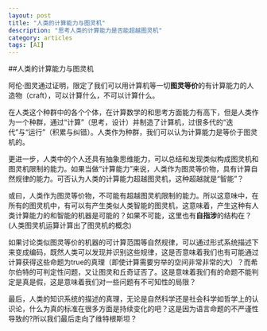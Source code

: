 ```yaml
---
layout: post
title: "人类的计算能力与图灵机"
description: "思考人类的计算能力是否能超越图灵机"
category: articles
tags: [AI]
---
```


##人类的计算能力与图灵机


阿伦·图灵通过证明，限定了我们可以用计算机等一切**图灵等价**的有计算能力的人造物（craft），可以计算什么，不可以计算什么。

在人类这个种群中的各个个体，在计算数学的和思考方面能力有高下，但是人类作为一个种群，通过“计算”（思考，设计）并制造了计算机，过很多代的“迭代”与“运行”（积累与纠错）。人类作为种群，我们可以认为计算能力是等价于图灵机的。

更进一步，人类中的个人还具有抽象思维能力，可以总结和发现类似构成图灵机和图灵机限制的能力。如果当做“计算能力”来说，人类作为图灵等价物，具有计算自然规律的能力。可否认为人类的计算能力超越图灵机，这种超越就是“智能”？

或曰，人类作为图灵等价物，不可能有超越图灵机限制的能力。所以这意味中，在所有的图灵机中，有可以有产生类似人类智能的图灵机，这意味着，产生这种有人类计算能力的和智能的机器是可能的？如果不可能，这里也有**自指涉**的结构在？(人类图灵机运算计算出了图灵机的概念)

如果讨论类似图灵等价的机器的可计算范围等自然规律，可以通过形式系统描述下来变成编码，既然人类可以发现并识别这些规律，这是否意味着我们也有可能通过计算获得这些命题为true的真理（即使计算需要穷举的空间非常非常的大）？而希尔伯特的可判定性问题，又让图灵和丘奇证否了。这是意味着我们有的命题不能判定是真是假，这是意味着我们对一些问题有不可知性的局限？

最后，人类的知识系统的描述的真理，无论是自然科学还是社会科学如哲学上的认识论，什么为真的标准在很多方面是持续变化的吧？这是因为语言命题的不严谨性导致的?所以我们最后走向了维特根斯坦？
